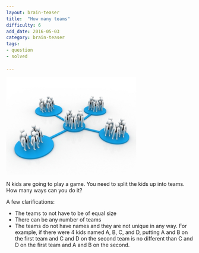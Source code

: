 ```yaml
---
layout: brain-teaser
title:  "How many teams"
difficulty: 6
add_date: 2016-05-03
category: brain-teaser
tags:
- question
- solved

---
```


<img src="teams.jpg" alt="Teams" style="width:350px;"/>

N kids are going to play a game.  You need to split the kids up into teams.  How many ways can you do it?

A few clarifications:

- The teams to not have to be of equal size
- There can be any number of teams
- The teams do not have names and they are not unique in any way.  For
  example, if there were 4 kids named A, B, C, and D, putting A and B
  on the first team and C and D on the second team is no different
  than C and D on the first team and A and B on the second.




